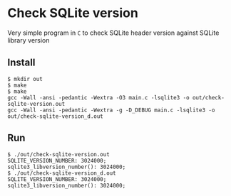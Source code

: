 # Check SQLite version

Very simple program in `C` to check SQLite header version against SQLite library version

## Install
```
$ mkdir out
$ make
$ make
gcc -Wall -ansi -pedantic -Wextra -O3 main.c -lsqlite3 -o out/check-sqlite-version.out
gcc -Wall -ansi -pedantic -Wextra -g -D_DEBUG main.c -lsqlite3 -o out/check-sqlite-version_d.out
```
## Run
```
$ ./out/check-sqlite-version.out
SQLITE_VERSION_NUMBER: 3024000;
sqlite3_libversion_number(): 3024000;
$ ./out/check-sqlite-version_d.out
SQLITE_VERSION_NUMBER: 3024000;
sqlite3_libversion_number(): 3024000;
```
